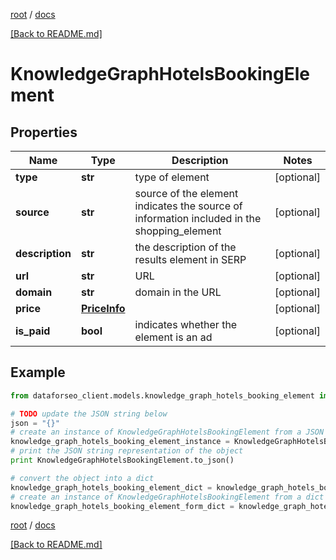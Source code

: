 [root](./../ "root") / [docs](./ "docs")

[[Back to README.md]](./../README.md "[Back to README.md]")

# KnowledgeGraphHotelsBookingElement

## Properties

Name | Type | Description | Notes
------------ | ------------- | ------------- | -------------
**type** | **str** | type of element | [optional]
**source** | **str** | source of the element indicates the source of information included in the shopping_element | [optional]
**description** | **str** | the description of the results element in SERP | [optional]
**url** | **str** | URL | [optional]
**domain** | **str** | domain in the URL | [optional]
**price** | [**PriceInfo**](PriceInfo.md) |  | [optional]
**is_paid** | **bool** | indicates whether the element is an ad | [optional]

## Example

```python
from dataforseo_client.models.knowledge_graph_hotels_booking_element import KnowledgeGraphHotelsBookingElement

# TODO update the JSON string below
json = "{}"
# create an instance of KnowledgeGraphHotelsBookingElement from a JSON string
knowledge_graph_hotels_booking_element_instance = KnowledgeGraphHotelsBookingElement.from_json(json)
# print the JSON string representation of the object
print KnowledgeGraphHotelsBookingElement.to_json()

# convert the object into a dict
knowledge_graph_hotels_booking_element_dict = knowledge_graph_hotels_booking_element_instance.to_dict()
# create an instance of KnowledgeGraphHotelsBookingElement from a dict
knowledge_graph_hotels_booking_element_form_dict = knowledge_graph_hotels_booking_element.from_dict(knowledge_graph_hotels_booking_element_dict)
```

  

[root](./../ "root") / [docs](./ "docs")

[[Back to README.md]](./../README.md "[Back to README.md]")